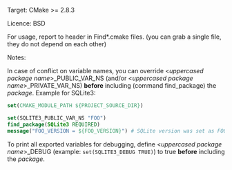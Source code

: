Target: CMake >= 2.8.3

Licence: BSD

For usage, report to header in Find*.cmake files. (you can grab a single file, they do not depend on each other)

Notes:

In case of conflict on variable names, you can override \<*uppercased package name*>_PUBLIC_VAR_NS (and/or \<*uppercased package name*>_PRIVATE_VAR_NS) **before** including (command find_package) the *package*. Example for SQLite3:

```cmake
set(CMAKE_MODULE_PATH ${PROJECT_SOURCE_DIR})

set(SQLITE3_PUBLIC_VAR_NS "FOO")
find_package(SQLite3 REQUIRED)
message("FOO_VERSION = ${FOO_VERSION}") # SQLite version was set as FOO_VERSION instead of regular SQLITE3_VERSION
```

To print all exported variables for debugging, define \<*uppercased package name*>_DEBUG (example: `set(SQLITE3_DEBUG TRUE)`) to true **before** including the *package*.
